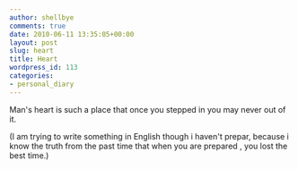 ```yaml
---
author: shellbye
comments: true
date: 2010-06-11 13:35:05+00:00
layout: post
slug: heart
title: Heart
wordpress_id: 113
categories:
- personal_diary
---
```


Man's heart is such a place that once you stepped in you may never out of it.  
  
(I am trying to write something in English though i haven't prepar, because i know the truth from the past time that when you are prepared , you lost the best time.)
